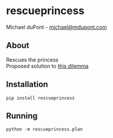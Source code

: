 # rescueprincess

Michael duPont - michael@mdupont.com  

## About

Rescues the princess  
Proposed solution to [this dilemma](https://assets.toggl.com/images/toggl-how-to-save-the-princess-in-8-programming-languages.jpg)

## Installation

`pip install rescueprincess`

## Running

`python -m rescueprincess.plan`